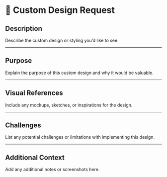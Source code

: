 # 🎨 Custom Design Request

## Description
Describe the custom design or styling you’d like to see.

---

## Purpose
Explain the purpose of this custom design and why it would be valuable.

---

## Visual References
Include any mockups, sketches, or inspirations for the design.

---

## Challenges
List any potential challenges or limitations with implementing this design.

---

## Additional Context
Add any additional notes or screenshots here.
